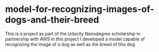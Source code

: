 # model-for-recognizing-images-of-dogs-and-their-breed
This is a project as part of the Udacity Nanodegree scholarship in partnership with AWS
in this project I developed a model capable of recognizing the image of a dog as well as the breed of this dog
